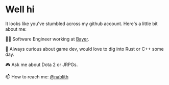 # Well hi

It looks like you've stumbled across my github account. Here's a little bit about me:

👨‍💻  Software Engineer working at [Bayer](https://www.bayer.com).

🤔  Always curious about game dev, would love to dig into Rust or C++ some day.

🎮  Ask me about Dota 2 or JRPGs.

📫  How to reach me: [@nablith](https://www.twitter.com/nablith)

<!--
**richardziegler/richardziegler** is a ✨ _special_ ✨ repository because its `README.md` (this file) appears on your GitHub profile.

Here are some ideas to get you started:

- 🔭 I’m currently working on ...
- 🌱 I’m currently learning ...
- 👯 I’m looking to collaborate on ...
- 🤔 I’m looking for help with ...
- 💬 Ask me about ...
- 📫 How to reach me: ...
- 😄 Pronouns: ...
- ⚡ Fun fact: ...
-->
